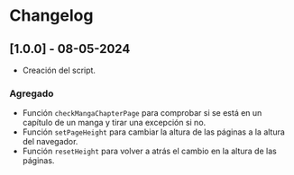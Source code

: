 # Changelog

## [1.0.0] - 08-05-2024

- Creación del script.

### Agregado

- Función `checkMangaChapterPage` para comprobar si se está en un capítulo de un manga y tirar una
  excepción si no.
- Función `setPageHeight` para cambiar la altura de las páginas a la altura del navegador.
- Función `resetHeight` para volver a atrás el cambio en la altura de las páginas.